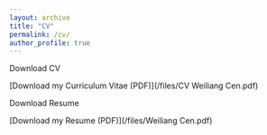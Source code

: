 ```yaml
---
layout: archive
title: "CV"
permalink: /cv/
author_profile: true
---
```


Download CV

[Download my Curriculum Vitae (PDF)](/files/CV Weiliang Cen.pdf)

Download Resume

[Download my Resume (PDF)](/files/Weiliang Cen.pdf)
